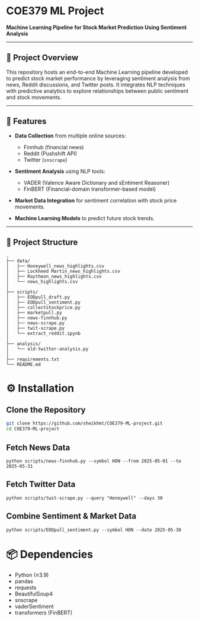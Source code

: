 # COE379 ML Project

**Machine Learning Pipeline for Stock Market Prediction Using Sentiment Analysis**

---

## 📌 **Project Overview**

This repository hosts an end-to-end Machine Learning pipeline developed to predict stock market performance by leveraging sentiment analysis from news, Reddit discussions, and Twitter posts. It integrates NLP techniques with predictive analytics to explore relationships between public sentiment and stock movements.

---

## 🚀 **Features**

- **Data Collection** from multiple online sources:
  - Finnhub (financial news)
  - Reddit (Pushshift API)
  - Twitter (`snscrape`)

- **Sentiment Analysis** using NLP tools:
  - VADER (Valence Aware Dictionary and sEntiment Reasoner)
  - FinBERT (Financial-domain transformer-based model)

- **Market Data Integration** for sentiment correlation with stock price movements.

- **Machine Learning Models** to predict future stock trends.

---

## 📁 **Project Structure**

```plaintext
.
├── data/                            
│   ├── Honeywell_news_highlights.csv
│   ├── Lockheed Martin_news_highlights.csv
│   ├── Raytheon_news_highlights.csv
│   └── news_highlights.csv
│
├── scripts/                         
│   ├── EODpull_draft.py
│   ├── EODpull_sentiment.py
│   ├── collectstockprice.py
│   ├── marketpull.py
│   ├── news-finnhub.py
│   ├── news-scrape.py
│   ├── twit-scrape.py
│   └── extract_reddit.ipynb
│
├── analysis/
│   └── old-twitter-analysis.py
│
├── requirements.txt
└── README.md
```
# ⚙️ Installation

## Clone the Repository
```bash
git clone https://github.com/sheikhmt/COE379-ML-project.git
cd COE379-ML-project
```
## Fetch News Data
```
python scripts/news-finnhub.py --symbol HON --from 2025-05-01 --to 2025-05-31
```
## Fetch Twitter Data
```
python scripts/twit-scrape.py --query "Honeywell" --days 30
```
## Combine Sentiment & Market Data

```
python scripts/EODpull_sentiment.py --symbol HON --date 2025-05-30
```
# 📦 Dependencies

- Python (≥3.9)
- pandas
- requests
- BeautifulSoup4
- snscrape
- vaderSentiment
- transformers (FinBERT)
